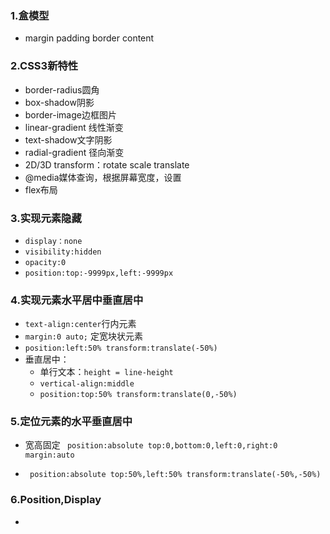 ### 1.盒模型

- margin     padding   border   content

### 2.CSS3新特性

- border-radius圆角
- box-shadow阴影
- border-image边框图片
- linear-gradient 线性渐变
- text-shadow文字阴影
- radial-gradient 径向渐变
- 2D/3D transform：rotate  scale  translate
- @media媒体查询，根据屏幕宽度，设置
- flex布局

### 3.实现元素隐藏

- `display：none`
- `visibility:hidden`
- `opacity:0`
- `position:top:-9999px,left:-9999px`

### 4.实现元素水平居中垂直居中

- `text-align:center`行内元素
- `margin:0 auto;`  定宽块状元素
- `position:left:50% transform:translate(-50%)`
- 垂直居中：
  - 单行文本：`height = line-height`
  - `vertical-align:middle` 
  - `position:top:50% transform:translate(0,-50%)`

### 5.定位元素的水平垂直居中

- 宽高固定 ` position:absolute top:0,bottom:0,left:0,right:0 margin:auto`

- ` position:absolute top:50%,left:50% transform:translate(-50%,-50%)`

### 6.Position,Display

- 